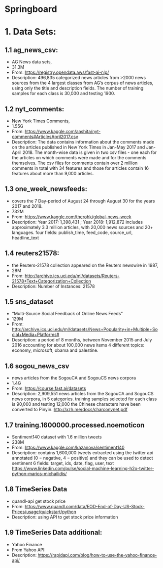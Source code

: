 # Springboard
# 1. Data Sets:
     
## 1.1 ag_news_csv: 
* AG News data sets, 
* 31.3M
* From: https://registry.opendata.aws/fast-ai-nlp/
* Description: 496,835 categorized news articles from >2000 news sources
               from the 4 largest classes from AG’s corpus of news articles, using only the title and description fields.
               The number of training samples for each class is 30,000 and testing 1900.

## 1.2 nyt_comments: 
* New York Times Comments, 
* 1.55G
* From: https://www.kaggle.com/aashita/nyt-comments#ArticlesApril2017.csv
* Description: The data contains information about the comments made on the articles published in New York Times in Jan-May 2017 and Jan-April 2018.
               The month-wise data is given in two csv files - one each for the articles on which comments were made and for the comments themselves.
               The csv files for comments contain over 2 million comments in total with 34 features and those for articles contain 16 features about more than 9,000 articles.

## 1.3 one_week_newsfeeds:
* covers the 7 Day-period of August 24 through August 30 for the years 2017 and 2018. 
* 732M
* From: https://www.kaggle.com/therohk/global-news-week
* Description: Year 2017: 1,398,431 ; Year 2018: 1,912,872
               includes approximately 3.3 million articles, with 20,000 news sources and 20+ languages.
               four fields: publish_time, feed_code, source_url, headline_text

## 1.4 reuters21578: 
* the Reuters-21578 collection appeared on the Reuters newswire in 1987, 
* 28M
* From: http://archive.ics.uci.edu/ml/datasets/Reuters-21578+Text+Categorization+Collection
* Description: Number of Instances: 21578

## 1.5 sns_dataset
* “Multi-Source Social Feedback of Online News Feeds” 
* 129M
* From: http://archive.ics.uci.edu/ml/datasets/News+Popularity+in+Multiple+Social+Media+Platforms#
* Description: a period of 8 months, between November 2015 and July 2016
               accounting for about 100,000 news items 
               4 different topics: economy, microsoft, obama and palestine.

## 1.6 sogou_news_csv
* news articles from the SogouCA and SogouCS news corpora
* 1.4G
* From: https://course.fast.ai/datasets
* Description: 2,909,551 news articles from the SogouCA and SogouCS news corpora, in 5 categories.
               training samples selected for each class is 90,000 and testing 12,000
               the Chinese characters have been converted to Pinyin.
               http://xzh.me/docs/charconvnet.pdf
               
## 1.7 training.1600000.processed.noemoticon
* Sentiment140 dataset with 1.6 million tweets
* 238M
* From: https://www.kaggle.com/kazanova/sentiment140
* Description: contains 1,600,000 tweets extracted using the twitter api
               annotated (0 = negative, 4 = positive) and they can be used to detect sentiment
               6 fields: target, ids, date, flag, user, text
               https://www.linkedin.com/pulse/social-machine-learning-h2o-twitter-python-marios-michailidis/
               
## 1.8 TimeSeries Data
* quandl-api get stock price 
* From: https://www.quandl.com/data/EOD-End-of-Day-US-Stock-Prices/usage/quickstart/python
* Description: using API to get stock price information

## 1.9 TimeSeries Data additional:
* Yahoo Finance
* From Yahoo API
* Description: https://rapidapi.com/blog/how-to-use-the-yahoo-finance-api/